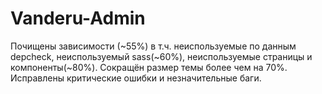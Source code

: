 # Vanderu-Admin

Почищены зависимости (~55%) в т.ч. неиспользуемые по данным depcheck, неиспользуемый sass(~60%), неиспользуемые страницы и компоненты(~80%). 
Сокращён размер темы более чем на 70%.
Исправлены критические ошибки и незначительные баги.
